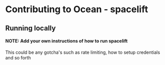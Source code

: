 # Contributing to Ocean - spacelift

## Running locally

#### NOTE: Add your own instructions of how to run spacelift

This could be any gotcha's such as rate limiting, how to setup credentials and so forth

